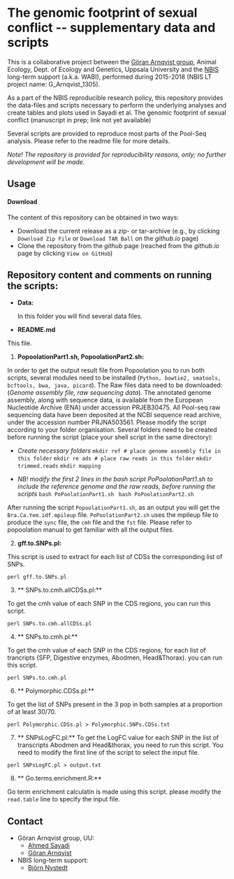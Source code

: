# The genomic footprint of sexual conflict -- supplementary data and scripts

This is a collaborative project between the [Göran Arnqvist
group](http://arnqvist.org/), Animal Ecology, Dept. of Ecology and
Genetics, Uppsala University and the [NBIS](https://nbis.se/)
long-term support (a.k.a. WABI), performed during 2015-2018 (NBIS LT
project name: G_Arnqvist_1305).

As a part of the NBIS reproducible research policy, this repository
provides the data-files and scripts necessary to perform the
underlying analyses and create tables and plots used in Sayadi et
al. The genomic footprint of sexual conflict (manuscript in prep; link
not yet available)

Several scripts are provided to reproduce most parts of the
Pool-Seq analysis. Please refer to the readme file for more details.

*Note! The repository is provided for reproducibility reasons, only;
 no further development will be made.*

## Usage

#### Download

The content of this repository can be obtained in two ways:
*	Download the current release as a zip- or tar-archive (e.g., by clicking `Download Zip File` or `Download TAR Ball` on the *github.io* page)
*	Clone the repository from the *github* page (reached from the *github.io* page by clicking `View on GitHub`)

## Repository content and comments on running the scripts:

- **Data:**

  In this folder you will find several data files.

- **README.md**

This file.


1. **PopoolationPart1.sh, PopoolationPart2.sh:**

  In order to get the output result file from Popoolation you to run both scripts, several modules need to be installed (`Python, bowtie2, smatools, bcftools, bwa, java, picard`).
  The Raw files data need to be downloaded: (*Genome assembly file, raw sequencing data*).
  The annotated genome assembly, along with sequence data, is available from the European Nucleotide Archive (ENA) under accession PRJEB30475.
  All Pool-seq raw sequencing data have been deposited at the NCBI sequence read archive, under the accession number PRJNA503561.
  Please modify the script according to your folder organisation.
  Several folders need to be created before running the script (place your shell script in the same directory):

  + *Create necessary folders*
    `mkdir ref # place genome assembly file in this folder`
    `mkdir re ads # place raw reads in this folder`
    `mkdir trimmed.reads`
    `mkdir mapping`

  + *NB! modify the first 2 lines in the bash script PoPoolationPart1.sh to include the reference genome and the raw reads, before running the scripts*
    `bash PoPoolationPart1.sh `
    `bash PoPoolationPart2.sh`

  After running the script `PopoolationPart1.sh`, as an output you will get the `Bra.Ca.Yem.idf.mpileup` file.
  `PoPoolationPart2.sh` uses the mpileup file to produce the `sync` file, the `cmh` file and the `fst` file.
  Please refer to popoolation manual to get familiar with all the output files.

2. **gff.to.SNPs.pl:**

  This script is used to extract for each list of CDSs the corresponding  list of SNPs.

  `perl gff.to.SNPs.pl`

3. ** SNPs.to.cmh.allCDSs.pl:**

  To get the cmh value of each SNP in the CDS regions, you can run this script.

  `perl SNPs.to.cmh.allCDSs.pl`

4. ** SNPs.to.cmh.pl:**

  To get the cmh value of each SNP in the CDS regions, for each list of trancripts (SFP, Digestive enzymes, Abodmen, Head&Thorax). you can run this script.

  `perl SNPs.to.cmh.pl`

6. ** Polymorphic.CDSs.pl:**

  To get the list of SNPs present in the 3 pop in both samples at a proportion of at least 30/70.

  `perl Polymorphic.CDSs.pl > Polymorphic.SNPs.CDSs.txt`

7. ** SNPsLogFC.pl:**
  To get the LogFC value for each SNP in the list of transcripts Abodmen and Head&thorax, you need to run this script.
  You need to modify the first line of the script to select the input file.

  `perl SNPsLogFC.pl > output.txt`

8. ** Go.terms.enrichment.R:**

  Go term enrichment calculatin is made using this script.
  please modify the `read.table` line to specify the input file.

## Contact
* Göran Arnqvist group, UU:
     - [Ahmed Sayadi](mailto:ahmed.sayadi@ebc.uu.se)
     - [Göran Arnqvist](mailto:Goran.Arnqvist@ebc.uu.se)
* NBIS long-term support:
     - [Björn Nystedt](mailto:bjorn.nystedt@scilifelab.se)
